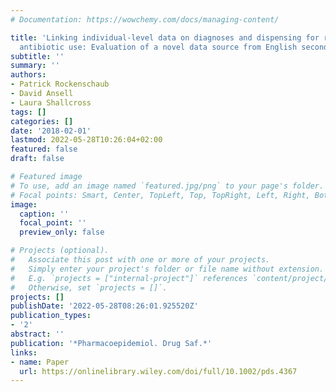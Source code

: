 ```yaml
---
# Documentation: https://wowchemy.com/docs/managing-content/

title: 'Linking individual-level data on diagnoses and dispensing for research on
  antibiotic use: Evaluation of a novel data source from English secondary care'
subtitle: ''
summary: ''
authors:
- Patrick Rockenschaub
- David Ansell
- Laura Shallcross
tags: []
categories: []
date: '2018-02-01'
lastmod: 2022-05-28T10:26:04+02:00
featured: false
draft: false

# Featured image
# To use, add an image named `featured.jpg/png` to your page's folder.
# Focal points: Smart, Center, TopLeft, Top, TopRight, Left, Right, BottomLeft, Bottom, BottomRight.
image:
  caption: ''
  focal_point: ''
  preview_only: false

# Projects (optional).
#   Associate this post with one or more of your projects.
#   Simply enter your project's folder or file name without extension.
#   E.g. `projects = ["internal-project"]` references `content/project/deep-learning/index.md`.
#   Otherwise, set `projects = []`.
projects: []
publishDate: '2022-05-28T08:26:01.925520Z'
publication_types:
- '2'
abstract: ''
publication: '*Pharmacoepidemiol. Drug Saf.*'
links:
- name: Paper
  url: https://onlinelibrary.wiley.com/doi/full/10.1002/pds.4367
---
```

